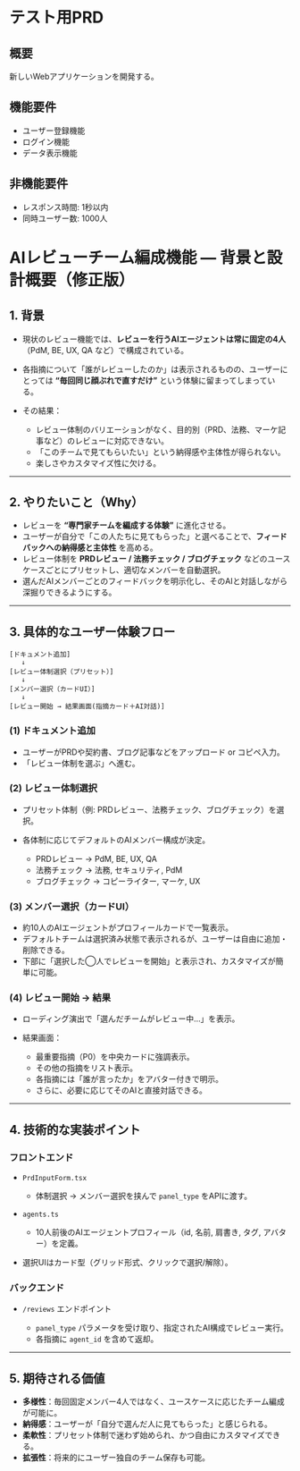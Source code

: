# テスト用PRD

## 概要
新しいWebアプリケーションを開発する。

## 機能要件
- ユーザー登録機能
- ログイン機能
- データ表示機能

## 非機能要件
- レスポンス時間: 1秒以内
- 同時ユーザー数: 1000人

# **AIレビューチーム編成機能 — 背景と設計概要（修正版）**

## 1. 背景

* 現状のレビュー機能では、**レビューを行うAIエージェントは常に固定の4人**（PdM, BE, UX, QA など）で構成されている。
* 各指摘について「誰がレビューしたのか」は表示されるものの、ユーザーにとっては **“毎回同じ顔ぶれで直すだけ”** という体験に留まってしまっている。
* その結果：

  * レビュー体制のバリエーションがなく、目的別（PRD、法務、マーケ記事など）のレビューに対応できない。
  * 「このチームで見てもらいたい」という納得感や主体性が得られない。
  * 楽しさやカスタマイズ性に欠ける。

---

## 2. やりたいこと（Why）

* レビューを **“専門家チームを編成する体験”** に進化させる。
* ユーザーが自分で「この人たちに見てもらった」と選べることで、**フィードバックへの納得感と主体性** を高める。
* レビュー体制を **PRDレビュー / 法務チェック / ブログチェック** などのユースケースごとにプリセットし、適切なメンバーを自動選択。
* 選んだAIメンバーごとのフィードバックを明示化し、そのAIと対話しながら深掘りできるようにする。

---

## 3. 具体的なユーザー体験フロー

```
[ドキュメント追加]
   ↓
[レビュー体制選択（プリセット）]
   ↓
[メンバー選択（カードUI）]
   ↓
[レビュー開始 → 結果画面(指摘カード＋AI対話)]
```

### (1) ドキュメント追加

* ユーザーがPRDや契約書、ブログ記事などをアップロード or コピペ入力。
* 「レビュー体制を選ぶ」へ進む。

### (2) レビュー体制選択

* プリセット体制（例: PRDレビュー、法務チェック、ブログチェック）を選択。
* 各体制に応じてデフォルトのAIメンバー構成が決定。

  * PRDレビュー → PdM, BE, UX, QA
  * 法務チェック → 法務, セキュリティ, PdM
  * ブログチェック → コピーライター, マーケ, UX

### (3) メンバー選択（カードUI）

* 約10人のAIエージェントがプロフィールカードで一覧表示。
* デフォルトチームは選択済み状態で表示されるが、ユーザーは自由に追加・削除できる。
* 下部に「選択した◯人でレビューを開始」と表示され、カスタマイズが簡単に可能。

### (4) レビュー開始 → 結果

* ローディング演出で「選んだチームがレビュー中…」を表示。
* 結果画面：

  * 最重要指摘（P0）を中央カードに強調表示。
  * その他の指摘をリスト表示。
  * 各指摘には「誰が言ったか」をアバター付きで明示。
  * さらに、必要に応じてそのAIと直接対話できる。

---

## 4. 技術的な実装ポイント

### フロントエンド

* `PrdInputForm.tsx`

  * 体制選択 → メンバー選択を挟んで `panel_type` をAPIに渡す。
* `agents.ts`

  * 10人前後のAIエージェントプロフィール（id, 名前, 肩書き, タグ, アバター）を定義。
* 選択UIはカード型（グリッド形式、クリックで選択/解除）。

### バックエンド

* `/reviews` エンドポイント

  * `panel_type` パラメータを受け取り、指定されたAI構成でレビュー実行。
  * 各指摘に `agent_id` を含めて返却。

---

## 5. 期待される価値

* **多様性**：毎回固定メンバー4人ではなく、ユースケースに応じたチーム編成が可能に。
* **納得感**：ユーザーが「自分で選んだ人に見てもらった」と感じられる。
* **柔軟性**：プリセット体制で迷わず始められ、かつ自由にカスタマイズできる。
* **拡張性**：将来的にユーザー独自のチーム保存も可能。
